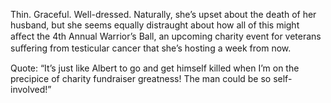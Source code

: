 Thin. Graceful. Well-dressed. Naturally, she’s upset about the death of her husband, but she seems equally distraught about how all of this might aﬀect the 4th Annual Warrior’s Ball, an upcoming charity event for veterans suﬀering from testicular cancer that she’s hosting a week from now.

Quote: “It’s just like Albert to go and get himself killed when I’m on the precipice of charity fundraiser greatness! The man could be so self-involved!”